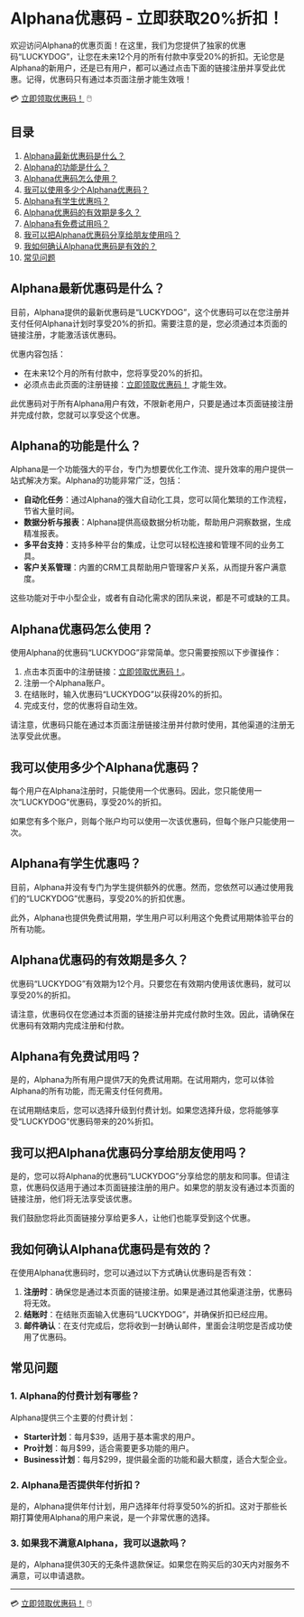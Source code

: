 # Alphana优惠码 - 立即获取20%折扣！

欢迎访问Alphana的优惠页面！在这里，我们为您提供了独家的优惠码“LUCKYDOG”，让您在未来12个月的所有付款中享受20%的折扣。无论您是Alphana的新用户，还是已有用户，都可以通过点击下面的链接注册并享受此优惠。记得，优惠码只有通过本页面注册才能生效哦！

💳 [立即领取优惠码！](https://bit.ly/42kZ8MJ) 🖱️

## 目录
1. [Alphana最新优惠码是什么？](#Alphana最新优惠码是什么)
2. [Alphana的功能是什么？](#Alphana的功能是什么)
3. [Alphana优惠码怎么使用？](#Alphana优惠码怎么使用)
4. [我可以使用多少个Alphana优惠码？](#我可以使用多少个Alphana优惠码)
5. [Alphana有学生优惠吗？](#Alphana有学生优惠吗)
6. [Alphana优惠码的有效期是多久？](#Alphana优惠码的有效期是多久)
7. [Alphana有免费试用吗？](#Alphana有免费试用吗)
8. [我可以把Alphana优惠码分享给朋友使用吗？](#我可以把Alphana优惠码分享给朋友使用吗)
9. [我如何确认Alphana优惠码是有效的？](#我如何确认Alphana优惠码是有效的)
10. [常见问题](#常见问题)

## Alphana最新优惠码是什么？

目前，Alphana提供的最新优惠码是“LUCKYDOG”，这个优惠码可以在您注册并支付任何Alphana计划时享受20%的折扣。需要注意的是，您必须通过本页面的链接注册，才能激活该优惠码。

优惠内容包括：

- 在未来12个月的所有付款中，您将享受20%的折扣。
- 必须点击此页面的注册链接：[立即领取优惠码！](https://bit.ly/42kZ8MJ) 才能生效。

此优惠码对于所有Alphana用户有效，不限新老用户，只要是通过本页面链接注册并完成付款，您就可以享受这个优惠。

## Alphana的功能是什么？

Alphana是一个功能强大的平台，专门为想要优化工作流、提升效率的用户提供一站式解决方案。Alphana的功能非常广泛，包括：

- **自动化任务**：通过Alphana的强大自动化工具，您可以简化繁琐的工作流程，节省大量时间。
- **数据分析与报表**：Alphana提供高级数据分析功能，帮助用户洞察数据，生成精准报表。
- **多平台支持**：支持多种平台的集成，让您可以轻松连接和管理不同的业务工具。
- **客户关系管理**：内置的CRM工具帮助用户管理客户关系，从而提升客户满意度。

这些功能对于中小型企业，或者有自动化需求的团队来说，都是不可或缺的工具。

## Alphana优惠码怎么使用？

使用Alphana的优惠码“LUCKYDOG”非常简单。您只需要按照以下步骤操作：

1. 点击本页面中的注册链接：[立即领取优惠码！](https://bit.ly/42kZ8MJ)。
2. 注册一个Alphana账户。
3. 在结账时，输入优惠码“LUCKYDOG”以获得20%的折扣。
4. 完成支付，您的优惠将自动生效。

请注意，优惠码只能在通过本页面注册链接注册并付款时使用，其他渠道的注册无法享受此优惠。

## 我可以使用多少个Alphana优惠码？

每个用户在Alphana注册时，只能使用一个优惠码。因此，您只能使用一次“LUCKYDOG”优惠码，享受20%的折扣。

如果您有多个账户，则每个账户均可以使用一次该优惠码，但每个账户只能使用一次。

## Alphana有学生优惠吗？

目前，Alphana并没有专门为学生提供额外的优惠。然而，您依然可以通过使用我们的“LUCKYDOG”优惠码，享受20%的折扣优惠。

此外，Alphana也提供免费试用期，学生用户可以利用这个免费试用期体验平台的所有功能。

## Alphana优惠码的有效期是多久？

优惠码“LUCKYDOG”有效期为12个月。只要您在有效期内使用该优惠码，就可以享受20%的折扣。

请注意，优惠码仅在您通过本页面的链接注册并完成付款时生效。因此，请确保在优惠码有效期内完成注册和付款。

## Alphana有免费试用吗？

是的，Alphana为所有用户提供7天的免费试用期。在试用期内，您可以体验Alphana的所有功能，而无需支付任何费用。

在试用期结束后，您可以选择升级到付费计划。如果您选择升级，您将能够享受“LUCKYDOG”优惠码带来的20%折扣。

## 我可以把Alphana优惠码分享给朋友使用吗？

是的，您可以将Alphana的优惠码“LUCKYDOG”分享给您的朋友和同事。但请注意，优惠码仅适用于通过本页面链接注册的用户。如果您的朋友没有通过本页面的链接注册，他们将无法享受该优惠。

我们鼓励您将此页面链接分享给更多人，让他们也能享受到这个优惠。

## 我如何确认Alphana优惠码是有效的？

在使用Alphana优惠码时，您可以通过以下方式确认优惠码是否有效：

1. **注册时**：确保您是通过本页面的链接注册。如果是通过其他渠道注册，优惠码将无效。
2. **结账时**：在结账页面输入优惠码“LUCKYDOG”，并确保折扣已经应用。
3. **邮件确认**：在支付完成后，您将收到一封确认邮件，里面会注明您是否成功使用了优惠码。

## 常见问题

### 1. **Alphana的付费计划有哪些？**

Alphana提供三个主要的付费计划：

- **Starter计划**：每月$39，适用于基本需求的用户。
- **Pro计划**：每月$99，适合需要更多功能的用户。
- **Business计划**：每月$299，提供最全面的功能和最大额度，适合大型企业。

### 2. **Alphana是否提供年付折扣？**

是的，Alphana提供年付计划，用户选择年付将享受50%的折扣。这对于那些长期打算使用Alphana的用户来说，是一个非常优惠的选择。

### 3. **如果我不满意Alphana，我可以退款吗？**

是的，Alphana提供30天的无条件退款保证。如果您在购买后的30天内对服务不满意，可以申请退款。

---

💳 [立即领取优惠码！](https://bit.ly/42kZ8MJ) 🖱️


